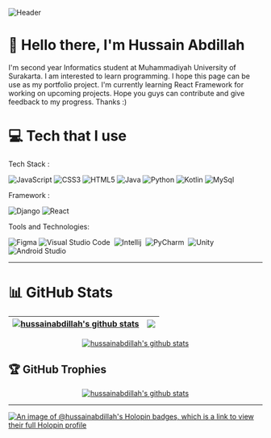 ![Header](https://raw.githubusercontent.com/sagar-viradiya/sagar-viradiya/master/resources/banner.png)

# 👋 Hello there, I'm Hussain Abdillah 
I'm second year Informatics student at Muhammadiyah University of Surakarta. I am interested to learn programming. I hope this page can be use as my portfolio project. I'm currently learning React Framework for working on upcoming projects. Hope you guys can contribute and give feedback to my progress. Thanks :)

# 💻 Tech that I use 
Tech Stack :

![JavaScript](https://img.shields.io/badge/javascript-%23323330.svg?style=for-the-badge&logo=javascript&logoColor=%23F7DF1E) ![CSS3](https://img.shields.io/badge/css3-%231572B6.svg?style=for-the-badge&logo=css3&logoColor=white) ![HTML5](https://img.shields.io/badge/html5-%23E34F26.svg?style=for-the-badge&logo=html5&logoColor=white) ![Java](https://img.shields.io/badge/java-%23ED8B00.svg?style=for-the-badge&logo=openjdk&logoColor=white) ![Python](https://img.shields.io/badge/python-3670A0?style=for-the-badge&logo=python&logoColor=ffdd54) ![Kotlin](https://img.shields.io/badge/Kotlin-7F52FF.svg?style=for-the-badge&logo=Kotlin&logoColor=white) ![MySql](https://img.shields.io/badge/MySQL-4479A1.svg?style=for-the-badge&logo=MySQL&logoColor=white)

Framework :

![Django](https://img.shields.io/badge/django-%23092E20.svg?style=for-the-badge&logo=django&logoColor=white) ![React](https://img.shields.io/badge/react-%2320232a.svg?style=for-the-badge&logo=react&logoColor=%2361DAFB)

Tools and Technologies:

![Figma](https://img.shields.io/badge/figma-%23F24E1E.svg?style=for-the-badge&logo=figma&logoColor=white)
![Visual Studio Code](https://img.shields.io/badge/Visual%20Studio%20Code-0078d7.svg?style=for-the-badge&logo=visual-studio-code&logoColor=white)&nbsp;
![Intellij](https://img.shields.io/badge/IntelliJ%20IDEA-000000.svg?style=for-the-badge&logo=IntelliJ-IDEA&logoColor=white)&nbsp;
![PyCharm](https://img.shields.io/badge/pycharm-143?style=for-the-badge&logo=pycharm&logoColor=black&color=black&labelColor=green)&nbsp;
![Unity](https://img.shields.io/badge/unity-%23000000.svg?style=for-the-badge&logo=unity&logoColor=white)
![Android Studio](https://img.shields.io/badge/Android%20Studio-3DDC84.svg?style=for-the-badge&logo=Android-Studio&logoColor=white)



---
# 📊 GitHub Stats 
| <a href="https://github.com/anuraghazra/github-readme-stats"><img align="center" src="https://github-readme-stats-eight-theta.vercel.app/api?username=hussainabdillah&show_icons=true&theme=dracula&include_all_commits=true&count_private=true" alt="hussainabdillah's github stats" /></a> | <a href="https://github.com/anuraghazra/github-readme-stats"><img align="center" src="https://github-readme-streak-stats.herokuapp.com/?user=hussainabdillah&theme=dracula&hide_border=false" /></a>
| ------------- | ------------- |

<p align="center">
<a href="https://github.com/anuraghazra/github-readme-stats"><img align="center" src="https://github-readme-stats-eight-theta.vercel.app/api/top-langs/?username=hussainabdillah&layout=compact&langs_count=8&theme=dracula" alt="hussainabdillah's github stats" /></a> 
</p>


## 🏆 GitHub Trophies 
<p align="center">
<a href="https://github.com/anuraghazra/github-readme-stats"><img align="center" src="https://github-profile-trophy.vercel.app/?username=hussainabdillah&theme=dracula&no-frame=true&no-bg=false&margin-w=4" alt="hussainabdillah's github stats" /></a> 
</p>

---

[![An image of @hussainabdillah's Holopin badges, which is a link to view their full Holopin profile](https://holopin.me/hussainabdillah)](https://holopin.io/@hussainabdillah)
<!--- credit for awesome badges
https://github.com/Ileriayo/markdown-badges
https://gprm.itsvg.in/
https://home.aveek.io/GitHub-Profile-Badges/

<!---
[![Discord](https://img.shields.io/badge/Discord-%237289DA.svg?logo=discord&logoColor=white)](https://discord.gg/https://discord.gg/zhmPnwdQbv) 
[![Facebook](https://img.shields.io/badge/Facebook-%231877F2.svg?logo=Facebook&logoColor=white)](https://facebook.com/hussainkelarno) 
[![Instagram](https://img.shields.io/badge/Instagram-%23E4405F.svg?logo=Instagram&logoColor=white)](https://instagram.com/hussainabdillah) 
[![TikTok](https://img.shields.io/badge/TikTok-%23000000.svg?logo=TikTok&logoColor=white)](https://tiktok.com/@Ichisnn_) 
[![Twitch](https://img.shields.io/badge/Twitch-%239146FF.svg?logo=Twitch&logoColor=white)](https://twitch.tv/hussainabdillah) 
[![Twitter](https://img.shields.io/badge/Twitter-%231DA1F2.svg?logo=Twitter&logoColor=white)](https://twitter.com/hussainabdilla) 

---

<!--### ✍️ Random Quote
![](https://quotes-github-readme.vercel.app/api?type=horizontal&theme=tokyonight)

<!--# 💫 About Me:
I'm currently learning JavaScript

<!-- [![](https://visitcount.itsvg.in/api?id=hussainabdillah&icon=2&color=11)](https://visitcount.itsvg.in) -->
<!-- Proudly created with GPRM ( https://gprm.itsvg.in ) -->
<!---
hussainabdillah/hussainabdillah is a ✨ special ✨ repository because its `README.md` (this file) appears on your GitHub profile.
You can click the Preview link to take a look at your changes.
<img  src="https://raw.githubusercontent.com/ABSphreak/ABSphreak/master/gifs/Hi.gif" width="30px">
--->
